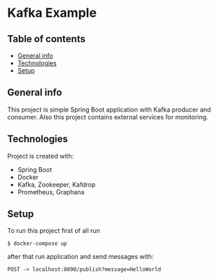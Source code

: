 # Kafka Example
## Table of contents
* [General info](#general-info)
* [Technologies](#technologies)
* [Setup](#setup)

## General info
This project is simple Spring Boot application with Kafka producer and consumer.
Also this project contains external services for monitoring.

## Technologies
Project is created with:
* Spring Boot
* Docker  
* Kafka, Zookeeper, Kafdrop
* Prometheus, Graphana

## Setup
To run this project first of all run

```
$ docker-compose up
```

after that run application and send messages with:

```
POST -> localhost:8090/publish?message=HelloWorld
```